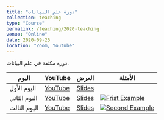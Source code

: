 ```yaml
---
title: "دورة علم البيانات"
collection: teaching
type: "Course"
permalink: /teaching/2020-teaching
venue: "Online"
date: 2020-09-25
location: "Zoom, Youtube"
---
```


دورة مكثفة في علم البيانات.



|   اليوم   |  YouTube  | العرض | الأمثلة |
|----------|:------|-----:|----------|
| اليوم الأول | [YouTube](https://youtu.be/uv8FoTpwIyo) | [Slides](https://bit.ly/3i1rnWk ) |  |
| اليوم الثاني | [YouTube](https://youtu.be/RjtZwcy49Pg) | [Slides](https://bit.ly/3i2D7Iq) | [![Frist Example](https://camo.githubusercontent.com/f5e0d0538a9c2972b5d413e0ace04cecd8efd828d133133933dfffec282a4e1b/68747470733a2f2f636f6c61622e72657365617263682e676f6f676c652e636f6d2f6173736574732f636f6c61622d62616467652e737667)](https://bit.ly/2G0BkGz) |
| اليوم الثالث | [YouTube](https://youtu.be/CUI7FuZyFWU) | [Slides](https://bit.ly/3mVOBkA) | [![Second Example](https://camo.githubusercontent.com/f5e0d0538a9c2972b5d413e0ace04cecd8efd828d133133933dfffec282a4e1b/68747470733a2f2f636f6c61622e72657365617263682e676f6f676c652e636f6d2f6173736574732f636f6c61622d62616467652e737667)](https://bit.ly/33ZmnfX) |



<!-- 
Heading 1
======


How to Reduce the Costs of LLMs


## The Presentation

<iframe src="https://docs.google.com/presentation/d/e/2PACX-1vQbFKWj5GKIs2kL9peAoXMU93-0QeiSjMa3HcoUMBAhZToy95qo3dutOY5gRbrs7W2s3WAzwy_EBlyU/embed?start=false&loop=false&delayms=3000" frameborder="0" width="100%" height="400px" allowfullscreen="true" mozallowfullscreen="true" webkitallowfullscreen="true"></iframe>


Heading 2
======


How to Reduce the Costs of LLMs


## The Presentation

<iframe src="https://docs.google.com/presentation/d/e/2PACX-1vRDq-Yxg-Ce9t6c4txCcm5Q-EXBhNf7mEyXla0-DRiRt7ivoOo2FexTwzsSGehUnlnT98gcSZAPgz10/embed?start=false&loop=false&delayms=3000" frameborder="0" width="100%" height="400px" allowfullscreen="true" mozallowfullscreen="true" webkitallowfullscreen="true"></iframe>


Heading 3
======


How to Reduce the Costs of LLMs


## The Presentation

<iframe src="https://docs.google.com/presentation/d/e/2PACX-1vRDq-Yxg-Ce9t6c4txCcm5Q-EXBhNf7mEyXla0-DRiRt7ivoOo2FexTwzsSGehUnlnT98gcSZAPgz10/embed?start=false&loop=false&delayms=3000" frameborder="0" width="100%" height="400px" allowfullscreen="true" mozallowfullscreen="true" webkitallowfullscreen="true"></iframe> -->

